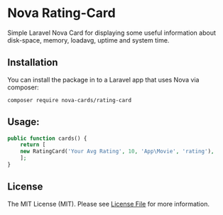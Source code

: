 # Nova Rating-Card
Simple Laravel Nova Card for displaying some useful information about disk-space, memory, loadavg, uptime and system time. 

## Installation

You can install the package in to a Laravel app that uses Nova via composer:
```
composer require nova-cards/rating-card
```

## Usage:
```php
public function cards() {
    return [
	new RatingCard('Your Avg Rating', 10, 'App\Movie', 'rating'),
    ];
}
```

## License

The MIT License (MIT). Please see [License File](LICENSE.md) for more information.